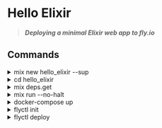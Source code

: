 Hello Elixir
============

> ***Deploying a minimal Elixir web app to fly.io***

Commands
--------

<details>
    <summary>mix new hello_elixir --sup</summary>

```
* creating README.md
* creating .formatter.exs
* creating .gitignore
* creating mix.exs
* creating lib
* creating lib/hello_elixir.ex
* creating lib/hello_elixir/application.ex
* creating test
* creating test/test_helper.exs
* creating test/hello_elixir_test.exs

Your Mix project was created successfully.
You can use "mix" to compile it, test it, and more:

    cd hello_elixir
    mix test

Run "mix help" for more commands.
```

</details>

<details>
    <summary>cd hello_elixir</summary>
</details>

<details>
    <summary>mix deps.get</summary>

```
Resolving Hex dependencies...
Dependency resolution completed:
Unchanged:
  cowboy 1.1.2
  cowlib 1.0.2
  mime 1.5.0
  plug 1.11.1
  plug_cowboy 1.0.0
  plug_crypto 1.2.1
  ranch 1.3.2
  telemetry 0.4.2
All dependencies are up to date
```

</details>

<details>
    <summary>mix run --no-halt</summary>

    Open `http://localhost:4000/`
</details>

<details>
    <summary>docker-compose up</summary>

    Open `http://localhost:4000/`
</details>

<details>
    <summary>flyctl init</summary>

```
? App Name (leave blank to use an auto-generated name) hello-elixir

Automatically selected personal organization:

? Select builder: None
    (Do not set a builder)
? Select Internal Port: 4000
New app created
  Name         = hello-elixir
  Organization = personal
  Version      = 0
  Status       =
  Hostname     = <empty>

App will initially deploy to sea (Seattle, Washington (US)) region

Wrote config file fly.toml
```

</details>

<details>
    <summary>flyctl deploy</summary>

```Deploying hello-elixir
==> Validating App Configuration
--> Validating App Configuration done
Services
TCP 80/443 ⇢ 4000

Deploy source directory '/Users/keele/Projects/fly/guides/elixir/hello-elixir/hello_elixir'
==> Building with Dockerfile
Using Dockerfile Builder: /Users/keele/Projects/fly/guides/elixir/hello-elixir/hello_elixir/Dockerfile
Step 1/9 : FROM hexpm/elixir:1.11.3-erlang-23.2.7-alpine-3.13.2
 ---> 5fcccded4ea7
Step 2/9 : RUN mkdir /app
 ---> Using cache
 ---> dbb7875e7dc1
Step 3/9 : COPY . /app
 ---> 85f9524bf7b9
Step 4/9 : WORKDIR /app
 ---> Running in e67891934624
 ---> 4d9077360a69
Step 5/9 : RUN mix local.rebar --force
 ---> Running in 5c596713a4f6
* creating /root/.mix/rebar
* creating /root/.mix/rebar3
 ---> fd251d67518a
Step 6/9 : RUN mix local.hex --force
 ---> Running in 884456b2662b
* creating /root/.mix/archives/hex-0.21.1
 ---> 367ea726bfe6
Step 7/9 : RUN mix deps.get
 ---> Running in 0a3f4a29a2a0
Resolving Hex dependencies...
Dependency resolution completed:
Unchanged:
  cowboy 1.1.2
  cowlib 1.0.2
  mime 1.5.0
  plug 1.11.1
  plug_cowboy 1.0.0
  plug_crypto 1.2.1
  ranch 1.3.2
  telemetry 0.4.2
All dependencies are up to date
 ---> 69db70c6fe54
Step 8/9 : RUN mix compile
 ---> Running in 89d6f75b0686
 ---> 56608338e167
Step 9/9 : CMD ["mix", "run", "--no-halt"]
 ---> Running in 82757713c957
 ---> 0d4addca89ee
Successfully built 0d4addca89ee
Successfully tagged registry.fly.io/hello-elixir:deployment-1615831373
--> Building with Dockerfile done
Image: registry.fly.io/hello-elixir:deployment-1615831373
Image size: 76 MB
==> Pushing Image
The push refers to repository [registry.fly.io/hello-elixir]
ebf4fbb8fc3d: Pushed
6629b53ffcc7: Pushed
52101febb221: Pushed
eb089b1292e7: Pushed
c35db8fc4dbc: Layer already exists
4a2c2b2de25d: Layer already exists
75c2ce5e9e21: Layer already exists
8f1a814a1f30: Layer already exists
cb381a32b229: Layer already exists
deployment-1615831373: digest: sha256:1608c3ce6fb8c8fa4dece5d1f2f40193b3704a640253f22e801fb2f002a69024 size: 2210
--> Done Pushing Image
==> Creating Release
Release v1 created
Deploying to : hello-elixir.fly.dev

Monitoring Deployment
You can detach the terminal anytime without stopping the deployment

1 desired, 1 placed, 1 healthy, 0 unhealthy [health checks: 1 total, 1 passing]
--> v1 deployed successfully
```

</details>
